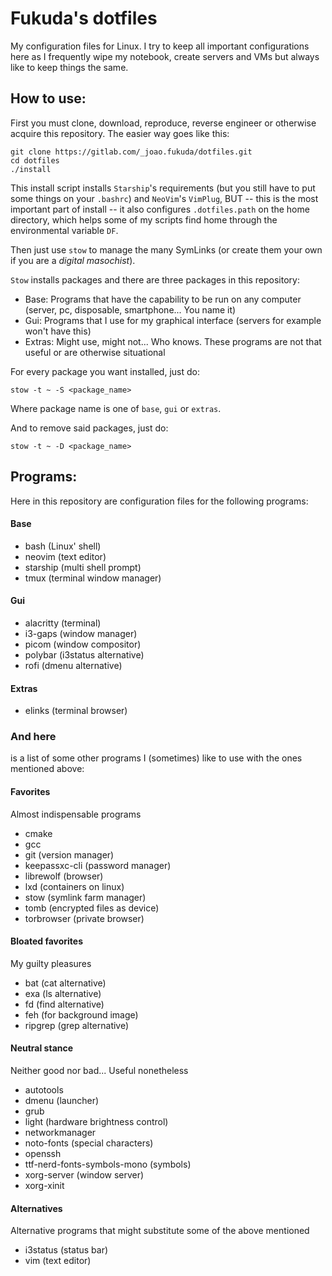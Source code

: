 # Fukuda's dotfiles

My configuration files for Linux. I try to keep all important configurations here as I frequently wipe my notebook, create servers and VMs but always like to keep things the same.

## How to use:

First you must clone, download, reproduce, reverse engineer or otherwise acquire this repository. The easier way goes like this:

```
git clone https://gitlab.com/_joao.fukuda/dotfiles.git
cd dotfiles
./install
```

This install script installs `Starship`'s requirements (but you still have to put some things on your `.bashrc`) and `NeoVim`'s `VimPlug`, BUT -- this is the most important part of install --  it also configures `.dotfiles.path` on the home directory, which helps some of my scripts find home through the environmental variable `DF`.

Then just use `stow` to manage the many SymLinks (or create them your own if you are a *digital masochist*).

`Stow` installs packages and there are three packages in this repository:
* Base: Programs that have the capability to be run on any computer (server, pc, disposable, smartphone... You name it)
* Gui: Programs that I use for my graphical interface (servers for example won't have this)
* Extras: Might use, might not... Who knows. These programs are not that useful or are otherwise situational

For every package you want installed, just do:

```
stow -t ~ -S <package_name>
```

Where package name is one of `base`, `gui` or `extras`.

And to remove said packages, just do:

```
stow -t ~ -D <package_name>
```

## Programs:

Here in this repository are configuration files for the following programs:

#### Base

* bash (Linux' shell)
* neovim (text editor)
* starship (multi shell prompt)
* tmux (terminal window manager)

#### Gui

* alacritty (terminal)
* i3-gaps (window manager)
* picom (window compositor)
* polybar (i3status alternative)
* rofi (dmenu alternative)

#### Extras

* elinks (terminal browser)

### And here
is a list of some other programs I (sometimes) like to use with the ones mentioned above:

#### Favorites
Almost indispensable programs

* cmake
* gcc
* git (version manager)
* keepassxc-cli (password manager)
* librewolf (browser)
* lxd (containers on linux)
* stow (symlink farm manager)
* tomb (encrypted files as device)
* torbrowser (private browser)

#### Bloated favorites
My guilty pleasures

* bat (cat alternative)
* exa (ls alternative)
* fd (find alternative)
* feh (for background image)
* ripgrep (grep alternative)

#### Neutral stance
Neither good nor bad... Useful nonetheless

* autotools
* dmenu (launcher)
* grub
* light (hardware brightness control)
* networkmanager
* noto-fonts (special characters)
* openssh
* ttf-nerd-fonts-symbols-mono (symbols)
* xorg-server (window server)
* xorg-xinit

#### Alternatives
Alternative programs that might substitute some of the above mentioned

* i3status (status bar)
* vim (text editor)

